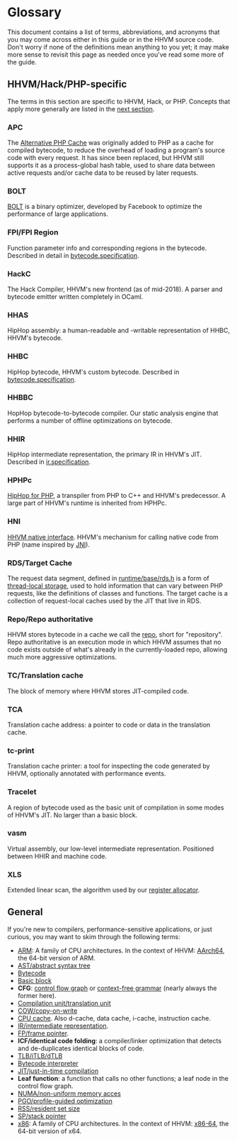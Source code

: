 # Glossary

This document contains a list of terms, abbreviations, and acronyms that you may
come across either in this guide or in the HHVM source code. Don't worry if none
of the definitions mean anything to you yet; it may make more sense to revisit
this page as needed once you've read some more of the guide.

## HHVM/Hack/PHP-specific

The terms in this section are specific to HHVM, Hack, or PHP. Concepts that
apply more generally are listed in the [next
section](glossary.md#general).

### APC

The [Alternative PHP Cache](http://php.net/manual/en/intro.apc.php) was
originally added to PHP as a cache for compiled bytecode, to reduce the overhead
of loading a program's source code with every request. It has since been
replaced, but HHVM still supports it as a process-global hash table, used to
share data between active requests and/or cache data to be reused by later
requests.

### BOLT

[BOLT](https://github.com/facebookincubator/BOLT) is a binary optimizer,
developed by Facebook to optimize the performance of large applications.

### FPI/FPI Region

Function parameter info and corresponding regions in the bytecode. Described in
detail in [bytecode.specification](../bytecode.specification).

### HackC

The Hack Compiler, HHVM's new frontend (as of mid-2018). A parser and bytecode
emitter written completely in OCaml.

### HHAS

HipHop assembly: a human-readable and -writable representation of HHBC, HHVM's
bytecode.

### HHBC

HipHop bytecode, HHVM's custom bytecode. Described in
[bytecode.specification](../bytecode.specification).

### HHBBC

HopHop bytecode-to-bytecode compiler. Our static analysis engine that performs a
number of offline optimizations on bytecode.

### HHIR

HipHop intermediate representation, the primary IR in HHVM's JIT. Described in
[ir.specification](../ir.specification).

### HPHPc

[HipHop for PHP](https://en.wikipedia.org/wiki/HipHop_for_PHP), a transpiler
from PHP to C++ and HHVM's predecessor. A large part of HHVM's runtime is
inherited from HPHPc.

### HNI

[HHVM native interface](https://github.com/facebook/hhvm/wiki/Extension-API).
HHVM's mechanism for calling native code from PHP (name inspired by [JNI](https://en.wikipedia.org/wiki/Java_Native_Interface)).

### RDS/Target Cache

The request data segment, defined in
[runtime/base/rds.h](../../runtime/base/rds.h) is a form of [thread-local
storage](https://en.wikipedia.org/wiki/Thread-local_storage), used to hold
information that can vary between PHP requests, like the definitions of classes
and functions. The target cache is a collection of request-local caches used
by the JIT that live in RDS.

### Repo/Repo authoritative

HHVM stores bytecode in a cache we call the [repo](../repo), short for
"repository". Repo authoritative is an execution mode in which HHVM assumes that
no code exists outside of what's already in the currently-loaded repo, allowing
much more aggressive optimizations.

### TC/Translation cache

The block of memory where HHVM stores JIT-compiled code.

### TCA

Translation cache address: a pointer to code or data in the translation cache.

### tc-print

Translation cache printer: a tool for inspecting the code generated by HHVM,
optionally annotated with performance events.

### Tracelet

A region of bytecode used as the basic unit of compilation in some modes of
HHVM's JIT. No larger than a basic block.

### vasm

Virtual assembly, our low-level intermediate representation. Positioned between
HHIR and machine code.

### XLS

Extended linear scan, the algorithm used by our [register
allocator](../../runtime/vm/jit/vasm-xls.cpp).

## General

If you're new to compilers, performance-sensitive applications, or just curious,
you may want to skim through the following terms:

- [ARM](https://en.wikipedia.org/wiki/ARM_architecture): A family of CPU architectures. In the context of HHVM: [AArch64](https://en.wikipedia.org/wiki/ARM_architecture#AArch64), the 64-bit version of ARM.
- [AST/abstract syntax tree](https://en.wikipedia.org/wiki/Abstract_syntax_tree)
- [Bytecode](https://en.wikipedia.org/wiki/Bytecode)
- [Basic block](https://en.wikipedia.org/wiki/Basic_block)
- **CFG**: [control flow graph](https://en.wikipedia.org/wiki/Control_flow_graph) or [context-free grammar](https://en.wikipedia.org/wiki/Context-free_grammar) (nearly always the former here).
- [Compilation unit/translation unit](https://en.wikipedia.org/wiki/Translation_unit_(programming))
- [COW/copy-on-write](https://en.wikipedia.org/wiki/Copy-on-write)
- [CPU cache](https://en.wikipedia.org/wiki/CPU_cache). Also d-cache, data cache, i-cache, instruction cache.
- [IR/intermediate representation](https://en.wikipedia.org/wiki/Intermediate_representation).
- [FP/frame pointer](https://en.wikipedia.org/wiki/Call_stack#Stack_and_frame_pointers).
- **ICF/identical code folding**: a compiler/linker optimization that detects and de-duplicates identical blocks of code.
- [TLB/iTLB/dTLB](https://en.wikipedia.org/wiki/Translation_lookaside_buffer)
- [Bytecode interpreter](https://en.wikipedia.org/wiki/Interpreter_(computing)#Bytecode_interpreters)
- [JIT/just-in-time compilation](https://en.wikipedia.org/wiki/Just-in-time_compilation)
- **Leaf function**: a function that calls no other functions; a leaf node in the control flow graph.
- [NUMA/non-uniform memory acces](https://en.wikipedia.org/wiki/Non-uniform_memory_access)
- [PGO/profile-guided optimization](https://en.wikipedia.org/wiki/Profile-guided_optimization)
- [RSS/resident set size](https://en.wikipedia.org/wiki/Resident_set_size)
- [SP/stack pointer](https://en.wikipedia.org/wiki/Call_stack#Stack_and_frame_pointers)
- [x86](https://en.wikipedia.org/wiki/X86-64): A family of CPU architectures. In the context of HHVM: [x86-64](https://en.wikipedia.org/wiki/X86-64), the 64-bit version of x64.
